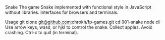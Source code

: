 Snake
The game Snake implemented with functional style in JavaScript without libraries. Interfaces for browsers and terminals.

Usage
git clone git@github.com:chrokh/fp-games.git
cd 001-snake
node cli
Use arrow keys, wasd, or hjkl to control the snake.
Collect apples.
Avoid crashing.
Ctrl-c to quit (in terminal).